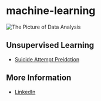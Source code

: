 # machine-learning


![The Picture of Data Analysis](https://blog.alexa.com/wp-content/uploads/2014/11/Data-Science_FB.jpeg)


## Unsupervised Learning
* [Suicide Attempt Preidction](https://github.com/lanzizuan/machine-learning/blob/master/Suicide_Attempt_Prediction.ipynb)


## More Information
* [LinkedIn](https://www.linkedin.com/in/ines-ziwei-he/)











